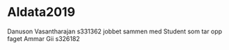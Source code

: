 # Aldata2019
Danuson Vasantharajan s331362
jobbet sammen med Student som tar opp faget Ammar Gii s326182

